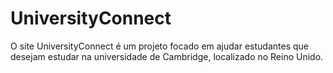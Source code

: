 # UniversityConnect
O site UniversityConnect é um projeto focado em ajudar estudantes que desejam estudar na universidade de Cambridge, localizado no Reino Unido.

